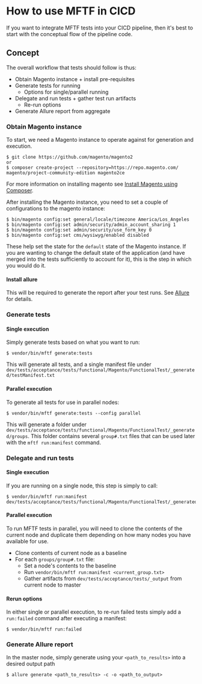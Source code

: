 # How to use MFTF in CICD

If you want to integrate MFTF tests into your CICD pipeline, then it's best to start with the conceptual flow of the pipeline code.

## Concept

The overall workflow that tests should follow is thus:

* Obtain Magento instance + install pre-requisites
* Generate tests for running
    * Options for single/parallel running
* Delegate and run tests + gather test run artifacts
    * Re-run options
* Generate Allure report from aggregate

### Obtain Magento instance

To start, we need a Magento instance to operate against for generation and execution.

```
$ git clone https://github.com/magento/magento2
or
$ composer create-project --repository=https://repo.magento.com/ magento/project-community-edition magento2ce
```

For more information on installing magento see [Install Magento using Composer].

After installing the Magento instance, you need to set a couple of configurations to the magento instance:

```
$ bin/magento config:set general/locale/timezone America/Los_Angeles
$ bin/magento config:set admin/security/admin_account_sharing 1
$ bin/magento config:set admin/security/use_form_key 0
$ bin/magento config:set cms/wysiwyg/enabled disabled
```

These help set the state for the `default` state of the Magento instance. If you are wanting to change the default state of the application (and have merged into the tests sufficiently to account for it), this is the step in which you would do it.

#### Install allure

This will be required to generate the report after your test runs. See [Allure] for details.


### Generate tests

#### Single execution

Simply generate tests based on what you want to run:

```
$ vendor/bin/mftf generate:tests
```

This will generate all tests, and a single manifest file under `dev/tests/acceptance/tests/functional/Magento/FunctionalTest/_generated/testManifest.txt`

#### Parallel execution

To generate all tests for use in parallel nodes:

```
$ vendor/bin/mftf generate:tests --config parallel
```

This will generate a folder under `dev/tests/acceptance/tests/functional/Magento/FunctionalTest/_generated/groups`. This folder contains several `group#.txt` files that can be used later with the `mftf run:manifest` command.

### Delegate and run tests

#### Single execution
If you are running on a single node, this step is simply to call:

```
$ vendor/bin/mftf run:manifest dev/tests/acceptance/tests/functional/Magento/FunctionalTest/_generated/testManifest.txt
```

#### Parallel execution
To run MFTF tests in parallel, you will need to clone the contents of the current node and duplicate them depending on how many nodes you have available for use.

* Clone contents of current node as a baseline
* For each `groups/group#.txt` file:
    * Set a node's contents to the baseline
    * Run `vendor/bin/mftf run:manifest <current_group.txt>`
    * Gather artifacts from `dev/tests/acceptance/tests/_output` from current node to master

#### Rerun options
In either single or parallel execution, to re-run failed tests simply add a `run:failed` command after executing a manifest:

```
$ vendor/bin/mftf run:failed
```

### Generate Allure report

In the master node, simply generate using your `<path_to_results>` into a desired output path

```
$ allure generate <path_to_results> -c -o <path_to_output>
```

<!-- Link definitions -->
[Install Magento using Composer]: https://devdocs.magento.com/guides/v2.3/install-gde/composer.html
[Allure]: https://docs.qameta.io/allure/
